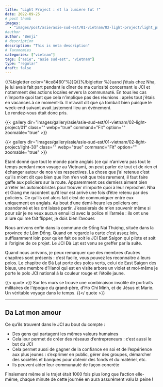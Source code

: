 ```yaml
---
title: "Light Project : et la lumière fut !"
date: 2022-09-25
# post thumb
images:
  - "images/post/asie/asie-sud-est/01-vietnam/02-light-project/light_project_cover.webp"
#author
author: "Benji"
# description
description: "This is meta description"
# Taxonomies
categories: ["vietnam"]
tags: ["asie", "asie sud-est", "vietnam"]
type: "regular"
draft: false
---
```



{{%bigletter color="#ce8460"%}}Q{{%/bigletter %}}uand j’étais chez Nha, je lui avais fait part pendant le dîner de ma curiosité concernant le JCI et notamment des actions locales envers la communauté. En tous les cas n’importe quoi tant que cela n’implique pas des réunions : après tout j’étais en vacances à ce moment-là. Il m’avait dit que ça tombait bien puisque le week-end suivant avait justement lieu un événement.
<br>
Le rendez-vous était donc pris.


{{< gallery dir="images/gallery/asie/asie-sud-est/01-vietnam/02-light-project/01" class="" webp="true" command="Fit" option="" zoomable="true" >}}



{{< gallery dir="images/gallery/asie/asie-sud-est/01-vietnam/02-light-project/light-30" class="" webp="true" command="Fit" option="" zoomable="true" >}}




Etant donné que tout le monde parle anglais (ce qui n’arrivera pas tout le temps pendant mon voyage au Vietnam), on peut parler de tout et de rien et échanger autour de nos vies respectives. La chose que j’ai retenue c’est qu’ils m’ont dit que bien que l’on n’en voit que très rarement, il faut faire gaffe aux policiers sur la route. Apparemment ces derniers aiment bien arrêter les automobilistes pour trouver n’importe quoi à leur reprocher. Nha et Giang me racontent qu’il leur est arrivé une fois d’être retenu par des policiers. Ce qu’ils ont alors fait c’est de communiquer entre eux uniquement en anglais. Au bout d’une demi-heure les policiers ont abandonné et les ont laissé partir. J’essaierais de m’en souvenir même si pour sûr je ne veux aucun ennui ici avec la police ni l’armée : ils ont une allure qui me fait flipper, je dois bien l’avouer.

Nous arrivons enfin dans la commune de Đồng Nai Thượng, située dans la province de Lâm Đồng. Quand on regarde la carte c’est assez loin, suffisamment loin pour qu’en fait ce soit le JCI East Saigon qui pilote et soit à l’origine de ce projet. Le JCI Đà Lạt est venu se greffer par la suite.


Quand nous arrivons, je peux remarquer que des membres d’autres chapitres sont présents : c’est facile, vous pouvez les reconnaitre à leurs polos. Le chapitre de Đà Lạt porte des polos verts, celui de East Saigon des bleus, une membre d’Hanoi qui est en visite arbore un violet et moi-même je porte le polo JCI national à la couleur rouge et l’étoile jaune.


{{< quote >}}
Sur les murs se trouve une combinaison insolite de portraits militaires de l'époque du grand-père, d'Ho Chi Minh, et de Jésus et Marie. Un véritable voyage dans le temps.
{{</ quote >}}

<hr>

## Da Lat mon amour 

Ce qu’ils trouvent dans le JCI au bout du compte :

- Des gens qui partagent les mêmes valeurs humaines
- Cela leur permet de créer des réseaux d’entrepreneurs : c’est aussi le but du JCI
- Cela permet aussi de gagner de la confiance en soi et de l’expérience aux plus jeunes : s’exprimer en public, gérer des groupes, démarcher des sociétés et banques pour obtenir des fonds et du matériel, etc.
- Ils peuvent aider leur communauté de façon concrète

Finalement même si le trajet était 1000 fois plus long que l’action elle-même, chaque minute de cette journée en aura assurément valu la peine !
